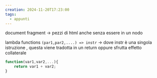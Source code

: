 ```yaml
---
creation: 2024-11-20T17:23:00
tags:
  - appunti
---
```

document fragment -> pezzi di html anche senza essere in un nodo

lambda functions 
`(par1,par2,....) => instr` -> dove instr è una singola istruzione , questa viene tradotta in un return oppure sfrutta effetto collaterale 

```js
function(var1,var2,...){
	return var1 + var2; 
}
```

